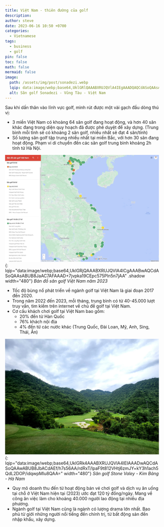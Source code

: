 ```yaml
---
title: Việt Nam - thiên đường của golf
description: 
author: steve
date: 2023-06-16 10:50 +0700
categories:
  - Vietnamese
tags:
  - business
  - golf
pin: false
toc: false
math: false
mermaid: false
image:
  path: /assets/img/post/sonadezi.webp
  lqip: data:image/webp;base64,UklGRlQAAABXRUJQVlA4IEgAAADQAQCdASoQAAsABUB8JbAAAtmGF7pDiAD+60b4YA9XB93ieuJ34UWJ9SHlUeSiB3DnYrvtoz3LJP+iKkkHhrgUU6r4TBoKAAA=
  alt: Sân golf Sonadezi - Vũng Tàu - Việt Nam
---
```

Sau khi dấn thân vào lĩnh vực golf, mình rút được một vài gạch đầu dòng thú vị:

- 3 miền Việt Nam có khoảng 64 sân golf đang hoạt động, và hơn 40 sân khác đang trong diện quy hoạch đã được phê duyệt để xây dựng. (Trung bình mỗi tỉnh sẽ có khoảng 2 sân golf, nhiều nhất sẽ đạt 4 sân/tỉnh)
- Số lượng sân golf tập trung nhiều nhất tại miền Bắc, với hơn 30 sân đang hoạt động. Phạm vi di chuyển đến các sân golf trung bình khoảng 2h tính từ Hà Nội.

![Bản đồ sân golf Việt Nam năm 2023](/assets/img/post/golf-course-map.webp "Bản đồ sân golf Việt Nam năm 2023"){: lqip="data:image/webp;base64,UklGRjQAAABXRUJQVlA4ICgAAABwAQCdASoQAAsABUB8JaAC7AFAAAD+7jvpka19CEpc575Pln5n7jAA" .shadow width="480"}
_Bản đồ sân golf Việt Nam năm 2023_

- Tốc độ bùng nổ phát triển về ngành golf tại Việt Nam là giai đoạn 2017 đến 2020.
- Trong năm 2022 đến 2023, mỗi tháng, trung bình có từ 40-45.000 lượt truy vấn, tìm kiếm trên internet về chủ đề golf tại Việt Nam.
- Cơ cấu khách chơi golf tại Việt Nam bao gồm:
	- 20% đến từ Hàn Quốc
	- 76% khách nội địa
	- 4% đến từ các nước khác (Trung Quốc, Đài Loan, Mỹ, Anh, Sing, Thái, Ấn)

![Sân golf Stone Valey](/assets/img/post/stone-valey-golf-course.webp "Sân golf Stone Valey - Kim Bảng - Hà Nam"){: lqip="data:image/webp;base64,UklGRk4AAABXRUJQVlA4IEIAAADwAQCdASoQAAwABUB8JbACdAEf/h7s56AA/rdRxT/lpaF9t812VHtj6zmJY+kY3h1ach5QdL2DOP/idqwpMlu8QAA=" width="480"}
_Sân golf Stone Valey - Kim Bảng - Hà Nam_

- Quy mô doanh thu đến từ hoạt động bán vé chơi golf và dịch vụ ăn uống tại chỗ ở Việt Nam hiện tại (2023) ước đạt 120 tỷ đồng/ngày. Mang về công ăn việc làm cho khoảng 40.000 người lao động tại nhiều địa phương.
- Ngành golf tại Việt Nam cũng là ngành có lượng drama lớn nhất. Bao phủ từ giới những người nổi tiếng đến chính trị, từ bất động sản đến nhập khẩu, xây dựng.
